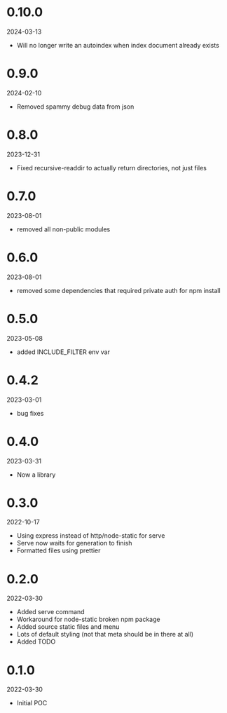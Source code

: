 # 0.10.0

2024-03-13

- Will no longer write an autoindex when index document already exists

# 0.9.0

2024-02-10

- Removed spammy debug data from json

# 0.8.0

2023-12-31

- Fixed recursive-readdir to actually return directories, not just files

# 0.7.0

2023-08-01

- removed all non-public modules

# 0.6.0

2023-08-01

- removed some dependencies that required private auth for npm install

# 0.5.0

2023-05-08

- added INCLUDE_FILTER env var

# 0.4.2

2023-03-01

- bug fixes

# 0.4.0

2023-03-31

- Now a library

# 0.3.0

2022-10-17

- Using express instead of http/node-static for serve
- Serve now waits for generation to finish
- Formatted files using prettier

# 0.2.0

2022-03-30

- Added serve command
- Workaround for node-static broken npm package
- Added source static files and menu
- Lots of default styling (not that meta should be in there at all)
- Added TODO

# 0.1.0

2022-03-30

- Initial POC
